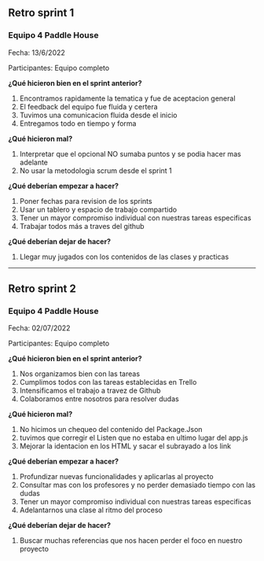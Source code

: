 ## Retro sprint 1 ##

### Equipo 4 Paddle House ###

Fecha: 13/6/2022

Participantes: Equipo completo

**¿Qué hicieron bien en el sprint anterior?**

1. Encontramos rapidamente la tematica y fue de aceptacion general
2. El feedback del equipo fue fluida y certera
3. Tuvimos una comunicacion fluida desde el inicio
4. Entregamos todo en tiempo y forma

**¿Qué hicieron mal?**

1. Interpretar que el opcional NO sumaba puntos y se podia hacer mas adelante
2. No usar la metodologia scrum desde el sprint 1

**¿Qué deberían empezar a hacer?**

1. Poner fechas para revision de los sprints
2. Usar un tablero y espacio de trabajo compartido
3. Tener un mayor compromiso individual con nuestras tareas especificas
4. Trabajar todos más a traves del github

**¿Qué deberían dejar de hacer?**

1. Llegar muy jugados con los contenidos de las clases y practicas
------------------------------------------------------------------------------------------------------------------------
## Retro sprint 2 ##

### Equipo 4 Paddle House ###

Fecha: 02/07/2022

Participantes: Equipo completo

**¿Qué hicieron bien en el sprint anterior?**

1. Nos organizamos bien con las tareas
2. Cumplimos todos con las tareas establecidas en Trello
3. Intensificamos el trabajo a travez de Github
4. Colaboramos entre nosotros para resolver dudas

**¿Qué hicieron mal?**

1. No hicimos un chequeo del contenido del Package.Json
2. tuvimos que corregir el Listen que no estaba en ultimo lugar del app.js
3. Mejorar la identacion en los HTML y sacar el subrayado a los link

**¿Qué deberían empezar a hacer?**

1. Profundizar nuevas funcionalidades y aplicarlas al proyecto
2. Consultar mas con los profesores y no perder demasiado tiempo con las dudas
3. Tener un mayor compromiso individual con nuestras tareas especificas
4. Adelantarnos una clase al ritmo del proceso

**¿Qué deberían dejar de hacer?**

1. Buscar muchas referencias que nos hacen perder el foco en nuestro proyecto




